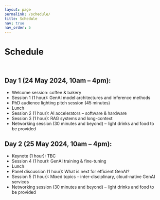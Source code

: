```yaml
---
layout: page
permalink: /schedule/
title: Schedule
nav: true
nav_order: 5
---
```

# Schedule
<br>

<!-- | &nbsp;&nbsp;&nbsp;&nbsp;&nbsp;&nbsp;&nbsp;&nbsp;&nbsp;&nbsp;&nbsp;&nbsp;&nbsp; | &nbsp;&nbsp;&nbsp;| -->
<!-- |-------------|:-------------| -->
<!-- |__AM__&nbsp;&nbsp;&nbsp;&nbsp;&nbsp;&nbsp;&nbsp;&nbsp;&nbsp;&nbsp;&nbsp;&nbsp;&nbsp;&nbsp;&nbsp;&nbsp;&nbsp;&nbsp;&nbsp;&nbsp;|| -->
<!-- | 8:40-9:00 | Opening Remarks | -->
<!-- | 9:00-9:30 | Invited Talk 1 - Tatsunori Hashimoto | -->
<!-- | 9:30-10:00 | Invited Talk 2 - Nazneen Rajani | -->
<!-- | 10:00-10:15 | Break | -->
<!-- | 10:15-10:45 | Invited Talk 3 – Fei Xia | -->
<!-- | 10:45-11:30 | Panel 1: Key Techniques, Insights, and Challenges in Building Instruction-following Models -->
<!-- |  | Panelists: Alex Tamkin, Albert Webson, Fei Xia, Prithviraj (Raj) Ammanabrolu, Hyung Won Chung | -->
<!-- |-------------|:-------------| -->
<!-- |__PM__|| -->
<!-- | 13:00-14:00 | Poster Session | -->
<!-- | 14:00-14:30 | Invited Talk 4 - Sara Hooker | -->
<!-- | 14:30-15:00 | Invited Talk 5 - Alex Tamkin | -->
<!-- | 15:00-15:15 | Break  | -->
<!-- | 15:15-16:00  | Panel 2: Open and Collaborative Strategies for the Large Language Model Adaptation| -->
<!-- |  | Panelists: Nazneen Rajani, Colin Raffel, Hao Zhang, Tatsunori Hashimoto | -->
<!-- | 16:00-17:20 | Oral Presentations (10 min each) | -->
<!-- | | 1. Understanding Hidden Context in Preference Learning: Consequences for RLHF | -->
<!-- | | 2. Tensor Trust: Interpretable Prompt Injection Attacks from an Online Game | -->
<!-- | | 3. Understanding the Effects of RLHF on LLM Generalisation and Diversity | -->
<!-- | | 4. Learning Interactive Real-World Simulators | -->
<!-- | | 5. Interactive Planning Using Large Language Models for Partially Observable Robotics Tasks | -->
<!-- | | 6. Self-RAG: Self-reflective Retrieval Augmented Generation | -->
<!-- | | 7. Delve into PPO: Implementation Matters for Stable RLHF | -->
<!-- | | 8. FLASK: Fine-grained Language Model Evaluation based on Alignment Skill Sets | -->
<!-- | 17:20-17:30 | Closing Remarks | -->

## Day 1 (24 May 2024, 10am – 4pm):

- Welcome session: coffee & bakery
- Session 1 (1 hour): GenAI model architectures and inference methods
- PhD audience lighting pitch session (45 minutes)
- Lunch
- Session 2 (1 hour): AI accelerators – software & hardware
- Session 3 (1 hour): RAG systems and long-context
- Networking session (30 minutes and beyond) – light drinks and food to be provided

## Day 2 (25 May 2024, 10am – 4pm):

- Keynote (1 hour): TBC
- Session 4 (1 hour): GenAI training & fine-tuning
- Lunch
- Panel discussion (1 hour): What is next for efficient GenAI?
- Session 5 (1 hour): Mixed topics – inter-disciplinary, cloud-native GenAI services
- Networking session (30 minutes and beyond) – light drinks and food to be provided
 